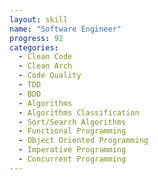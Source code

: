 ```yaml
---
layout: skill
name: "Software Engineer"
progress: 92
categories:
  - Clean Code
  - Clean Arch
  - Code Quality
  - TDD
  - BDD
  - Algorithms
  - Algorithms Classification
  - Sort/Search Algorithms
  - Functional Programming
  - Object Oriented Programming
  - Imperative Programming
  - Concurrent Programming
---
```

